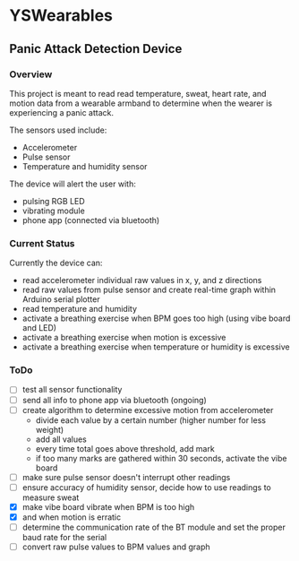# YSWearables
## Panic Attack Detection Device

### Overview
This project is meant to read read temperature, sweat, heart rate, and motion data from a wearable armband to determine when the wearer is experiencing a panic attack.

The sensors used include:
- Accelerometer
- Pulse sensor
- Temperature and humidity sensor

The device will alert the user with:
- pulsing RGB LED
- vibrating module
- phone app (connected via bluetooth)

### Current Status
Currently the device can:
- read accelerometer individual raw values in x, y, and z directions
- read raw values from pulse sensor and create real-time graph within Arduino serial plotter
- read temperature and humidity
- activate a breathing exercise when BPM goes too high (using vibe board and LED)
- activate a breathing exercise when motion is excessive
- activate a breathing exercise when temperature or humidity is excessive

### ToDo
- [ ] test all sensor functionality
- [ ] send all info to phone app via bluetooth (ongoing)
- [ ] create algorithm to determine excessive motion from accelerometer
  - divide each value by a certain number (higher number for less weight)
  - add all values
  - every time total goes above threshold, add mark
  - if too many marks are gathered within 30 seconds, activate the vibe board
- [ ] make sure pulse sensor doesn't interrupt other readings
- [ ] ensure accuracy of humidity sensor, decide how to use readings to measure sweat
- [x] make vibe board vibrate when BPM is too high
- [x] and when motion is erratic
- [ ] determine the communication rate of the BT module and set the proper baud rate for the serial
- [ ] convert raw pulse values to BPM values and graph
